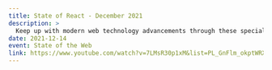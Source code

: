 ```yaml
---
title: State of React - December 2021
description: >
  Keep up with modern web technology advancements through these special “State of” events. This month, we’re bringing you “State of React”. Join us for panel of React 18 working group members and ecosystem contributors and have the opportunity to ask questions live!
date: 2021-12-14
event: State of the Web
link: https://www.youtube.com/watch?v=7LMsR30p1xM&list=PL_GnFlm_okptWRXF6cu9FxRva--XoxB5g&index=17
---
```

